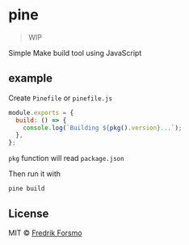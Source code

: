 # pine

> WIP

Simple Make build tool using JavaScript

## example

Create `Pinefile` or `pinefile.js`

```js
module.exports = {
  build: () => {
    console.log(`Building ${pkg().version}...`);
  },
};
```

`pkg` function will read `package.json`

Then run it with

```
pine build
```

## License

MIT © [Fredrik Forsmo](https://github.com/frozzare)